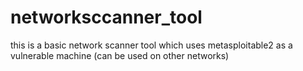 # networksccanner_tool
this is a basic network scanner tool which uses metasploitable2 as a vulnerable machine (can be used on other networks)
